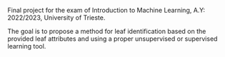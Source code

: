 Final project for the exam of Introduction to Machine Learning, A.Y: 2022/2023, University of Trieste.

The goal is to propose a method for leaf identification based on the provided leaf attributes and using a proper unsupervised or supervised learning tool.
